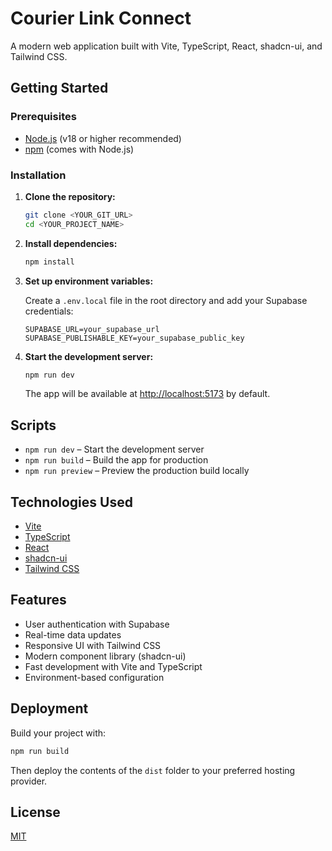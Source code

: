 # Courier Link Connect

A modern web application built with Vite, TypeScript, React, shadcn-ui, and Tailwind CSS.

## Getting Started

### Prerequisites

- [Node.js](https://nodejs.org/) (v18 or higher recommended)
- [npm](https://www.npmjs.com/) (comes with Node.js)

### Installation

1. **Clone the repository:**
   ```sh
   git clone <YOUR_GIT_URL>
   cd <YOUR_PROJECT_NAME>
   ```

2. **Install dependencies:**
   ```sh
   npm install
   ```

3. **Set up environment variables:**

   Create a `.env.local` file in the root directory and add your Supabase credentials:
   ```
   SUPABASE_URL=your_supabase_url
   SUPABASE_PUBLISHABLE_KEY=your_supabase_public_key
   ```

4. **Start the development server:**
   ```sh
   npm run dev
   ```

   The app will be available at [http://localhost:5173](http://localhost:5173) by default.

## Scripts

- `npm run dev` – Start the development server
- `npm run build` – Build the app for production
- `npm run preview` – Preview the production build locally

## Technologies Used

- [Vite](https://vitejs.dev/)
- [TypeScript](https://www.typescriptlang.org/)
- [React](https://react.dev/)
- [shadcn-ui](https://ui.shadcn.com/)
- [Tailwind CSS](https://tailwindcss.com/)

## Features

- User authentication with Supabase
- Real-time data updates
- Responsive UI with Tailwind CSS
- Modern component library (shadcn-ui)
- Fast development with Vite and TypeScript
- Environment-based configuration

## Deployment

Build your project with:

```sh
npm run build
```

Then deploy the contents of the `dist` folder to your preferred hosting provider.

## License

[MIT](LICENSE)
